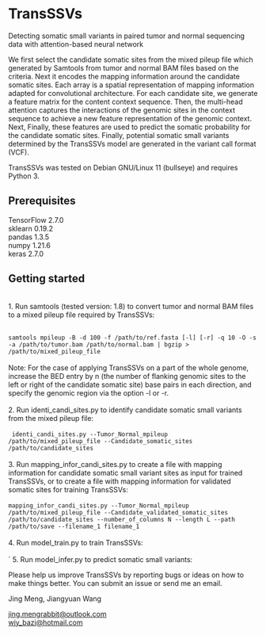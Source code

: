 # TransSSVs

Detecting somatic small variants in paired tumor and normal sequencing data with attention-based neural network

We first select the candidate somatic sites from the mixed pileup file which generated by Samtools from tumor and normal BAM files based on the criteria. Next it encodes the mapping information around the candidate somatic sites. Each array is a spatial representation of mapping information adapted for convolutional architecture. For each candidate site, we generate a feature matrix for the content context sequence. Then, the multi-head attention captures the interactions of the genomic sites in the context sequence to achieve a new feature representation of the genomic context. Next,   Finally, these features are used to predict the somatic probability for the candidate somatic sites. Finally, potential somatic small variants determined by the TransSSVs model are generated in the variant call format (VCF).

TransSSVs was tested on Debian GNU/Linux 11 (bullseye) and requires Python 3.

Prerequisites
----------
TensorFlow 2.7.0 <br>
sklearn 0.19.2 <br>
pandas 1.3.5 <br>
numpy 1.21.6 <br>
keras 2.7.0 <br>


Getting started
----------
<br>
1. Run samtools (tested version: 1.8) to convert tumor and normal BAM files to a mixed pileup file required by TransSSVs:<br><br>

`samtools mpileup -B -d 100 -f /path/to/ref.fasta [-l] [-r] -q 10 -O -s -a /path/to/tumor.bam /path/to/normal.bam | bgzip > /path/to/mixed_pileup_file`<br><br>Note: For the case of applying TransSSVs on a part of the whole genome, increase the BED entry by n (the number of flanking genomic sites to the left or right of the candidate somatic site) base pairs in each direction, and specify the genomic region via the option -l or -r. <br><br>
2. Run identi_candi_sites.py to identify candidate somatic small variants from the mixed pileup file: <br><br>` identi_candi_sites.py
 --Tumor_Normal_mpileup /path/to/mixed_pileup_file
 --Candidate_somatic_sites /path/to/candidate_sites`<br><br>
3. Run mapping_infor_candi_sites.py to create a file with mapping information for candidate somatic small variant sites as input for trained TransSSVs, or to create a file with mapping information for validated somatic sites for training TransSSVs:<br><br> `mapping_infor_candi_sites.py --Tumor_Normal_mpileup /path/to/mixed_pileup_file --Candidate_validated_somatic_sites /path/to/candidate_sites --number_of_columns N --length L --path /path/to/save --filename_1 filename_1 `<br><br>
4. Run model_train.py to train TransSSVs:<br><br>`
5. Run model_infer.py to predict somatic small variants:<br>

Please help us improve TransSSVs by reporting bugs or ideas on how to make things better. You can submit an issue or send me an email.<br>

Jing Meng, Jiangyuan Wang<br>

jing.mengrabbit@outlook.com<br>
wjy_bazi@hotmail.com<br>

